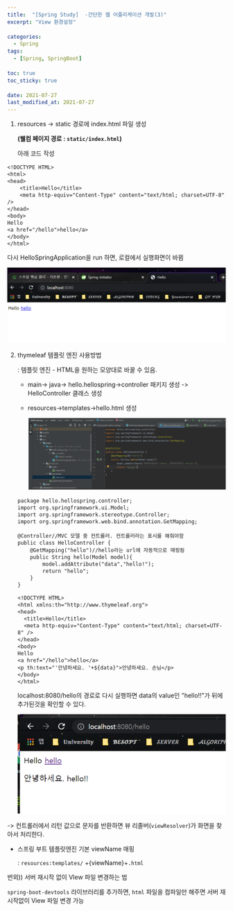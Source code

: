 ```yaml
---
title:  "[Spring Study]  -간단한 웹 어플리케이션 개발(3)"
excerpt: "View 환경설정"

categories:
  - Spring
tags:
  - [Spring, SpringBoot]

toc: true
toc_sticky: true
 
date: 2021-07-27
last_modified_at: 2021-07-27
---
```


1. resources -> static 경로에 index.html 파일 생성

    **(웰컴 페이지 경로 : `static/index.html`)**

   아래 코드 작성

```
<!DOCTYPE HTML>
<html>
<head>
    <title>Hello</title>
    <meta http-equiv="Content-Type" content="text/html; charset=UTF-8" />
</head>
<body>
Hello
<a href="/hello">hello</a>
</body>
</html>
```

다시 HelloSpringApplication을 run 하면, 로컬에서 실행화면이 바뀜

![image-20210727014755694](https://raw.githubusercontent.com/soleu/image_repo/main/img/image-20210727014755694.png)

2. thymeleaf 템플릿 엔진 사용방법

   : 템플릿 엔진 - HTML을 원하는 모양대로 바꿀 수 있음.

   - main-> java-> hello.hellospring->controller 패키지 생성 -> HelloController 클래스 생성

   - resources->templates->hello.html 생성

     ![image-20210727020528837](https://raw.githubusercontent.com/soleu/image_repo/main/img/image-20210727020528837.png)

   ```
   package hello.hellospring.controller;
   import org.springframework.ui.Model;
   import org.springframework.stereotype.Controller;
   import org.springframework.web.bind.annotation.GetMapping;
   
   @Controller//MVC 모델 중 컨트롤러. 컨트롤러라는 표시를 해줘야함
   public class HelloController {
       @GetMapping("hello")//hello라는 url에 자동적으로 매핑됨
       public String hello(Model model){
           model.addAttribute("data","hello!");
           return "hello";
       }
   }
   ```

   ```
   <!DOCTYPE HTML>
   <html xmlns:th="http://www.thymeleaf.org">
   <head>
     <title>Hello</title>
     <meta http-equiv="Content-Type" content="text/html; charset=UTF-8" />
   </head>
   <body>
   Hello
   <a href="/hello">hello</a>
   <p th:text="'안녕하세요. '+${data}">안녕하세요. 손님</p>
   </body>
   </html>
   ```

   localhost:8080/hello의 경로로 다시 실행하면 data의 value인 "hello!!"가 뒤에 추가된것을 확인할 수 있다.

   ![image-20210727020940722](https://raw.githubusercontent.com/soleu/image_repo/main/img/image-20210727020940722.png)

-> 컨트롤러에서 리턴 값으로 문자를 반환하면 뷰 리졸버(`viewResolver`)가 화면을 찾아서 처리한다.

* 스프링 부트 템플릿엔진 기본 viewName 매핑 

  : `resources:templates/` +{viewName}+`.html` 

번외)) 서버 재시작 없이 VIew 파일 변경하는 법

`spring-boot-devtools` 라이브러리를 추가하면, `html` 파일을 컴파일만 해주면 서버 재시작없이 View 파일 변경 가능

